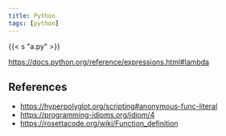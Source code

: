 ```yaml
---
title: Python
tags: [python]
---
```


{{< s "a.py" >}}

<https://docs.python.org/reference/expressions.html#lambda>

## References

- <https://hyperpolyglot.org/scripting#anonymous-func-literal>
- <https://programming-idioms.org/idiom/4>
- <https://rosettacode.org/wiki/Function_definition>
